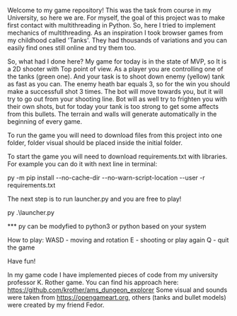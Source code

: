 Welcome to my game repository!
This was the task from course in my University, so here we are. 
For myself, the goal of this project was to make first contact with multithreading in Python. So, here I tried to implement mechanics of multithreading.
As an inspiration I took browser games from my childhood called 'Tanks'. They had thousands of variations and you can easily find ones still online and try them too.

So, what had I done here? My game for today is in the state of MVP, so It is a 2D shooter with Top point of view. As a player you are controlling one of the tanks (green one). And your task is to shoot down
enemy (yellow) tank as fast as you can. The enemy heath bar equals 3, so for the win you should make a successfull shot 3 times. The bot will move towards you, but it will try to go out from your shooting line.
Bot will as well try to frighten you with their own shots, but for today your tank is too strong to get some affects from this bullets. The terrain and walls will generate automatically in the beginning of
every game. 

To run the game you will need to download files from this project into one folder, folder visual should be placed inside the initial folder.

To start the game you will need to download requirements.txt with libraries. 
For example you can do it with next line in terminal:

py -m pip install --no-cache-dir --no-warn-script-location --user -r requirements.txt 

The next step is to run launcher.py and you are free to play!

py .\launcher.py

*** py can be modyfied to python3 or python based on your system

How to play:
WASD - moving and rotation
E - shooting or play again
Q - quit the game

Have fun!

In my game code I have implemented pieces of code from my university professor K. Rother game. You can find his approach here:  https://github.com/krother/ams_dungeon_explorer 
Some visual and sounds were taken from https://opengameart.org, others (tanks and bullet models) were created by my friend Fedor.

